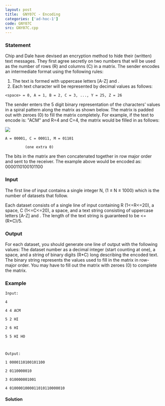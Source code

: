 ```yaml
---
layout: post
title:  GNY07C - Encoding
categories: ['ad-hoc-1']
code: GNY07C
src: GNY07C.cpp
---
```


### **Statement**

Chip and Dale have devised an encryption method to hide their (written) text
messages. They first agree secretly on two numbers that will be used as the
number of rows (R) and columns (C) in a matrix. The sender encodes an
intermediate format using the following rules:

  1. The text is formed with uppercase letters [A-Z] and <space>. 
  2. Each text character will be represented by decimal values as follows: 

`<space> = 0, A = 1, B = 2, C = 3, ..., Y = 25, Z = 26`

The sender enters the 5 digit binary representation of the characters’ values
in a spiral pattern along the matrix as shown below. The matrix is padded out
with zeroes (0) to fill the matrix completely. For example, if the text to
encode is: "ACM" and R=4 and C=4, the matrix would be filled in as follows:

![](https://www.spoj.com/content/marcog:GNY07_matrix.png)

    
    
    A = 00001, C = 00011, M = 01101
             (one extra 0)

The bits in the matrix are then concatenated together in row major order and
sent to the receiver. The example above would be encoded as: 0000110100101100

### Input

The first line of input contains a single integer N, (1 ≤ N ≤ 1000) which is
the number of datasets that follow.

Each dataset consists of a single line of input containing R (1<=R<=20), a
space, C (1<=C<=20), a space, and a text string consisting of uppercase
letters [A-Z] and <space>. The length of the text string is guaranteed to be
<= (R*C)/5.

### Output

For each dataset, you should generate one line of output with the following
values: The dataset number as a decimal integer (start counting at one), a
space, and a string of binary digits (R*C) long describing the encoded text.
The binary string represents the values used to fill in the matrix in row-
major order. You may have to fill out the matrix with zeroes (0) to complete
the matrix.

### Example

    
    
    Input:
    4
    4 4 ACM
    5 2 HI
    2 6 HI
    5 5 HI HO
    
    Output:
    1 0000110100101100
    2 0110000010
    3 010000001001
    4 0100001000011010110000010
    



#### **Solution**



